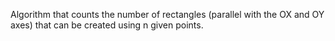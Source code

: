 Algorithm that counts the number of rectangles (parallel with the OX and OY axes) that can be created using n given points.
